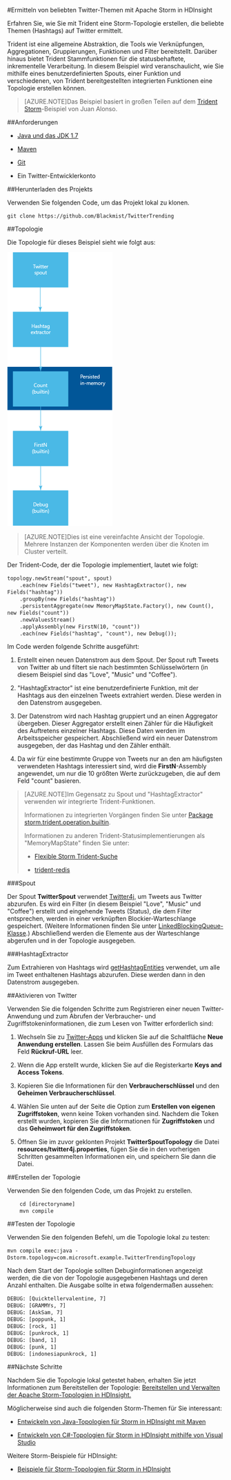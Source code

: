 <properties
   pageTitle="Beliebte Twitter-Themen mit Apache Storm in HDInsight | Microsoft Azure"
   description="Erfahren Sie, wie Sie mit Trident eine Apache Storm-Topologie erstellen, die beliebte Twitter-Themen auf Grundlage von Hashtags ermittelt."
   services="hdinsight"
   documentationCenter=""
   authors="Blackmist"
   manager="paulettm"
   editor="cgronlun"/>

<tags
   ms.service="hdinsight"
   ms.devlang="java"
   ms.topic="article"
   ms.tgt_pltfrm="na"
   ms.workload="big-data"
   ms.date="07/06/2015"
   ms.author="larryfr"/>

#Ermitteln von beliebten Twitter-Themen mit Apache Storm in HDInsight

Erfahren Sie, wie Sie mit Trident eine Storm-Topologie erstellen, die beliebte Themen (Hashtags) auf Twitter ermittelt.

Trident ist eine allgemeine Abstraktion, die Tools wie Verknüpfungen, Aggregationen, Gruppierungen, Funktionen und Filter bereitstellt. Darüber hinaus bietet Trident Stammfunktionen für die statusbehaftete, inkrementelle Verarbeitung. In diesem Beispiel wird veranschaulicht, wie Sie mithilfe eines benutzerdefinierten Spouts, einer Funktion und verschiedenen, von Trident bereitgestellten integrierten Funktionen eine Topologie erstellen können.

> [AZURE.NOTE]Das Beispiel basiert in großen Teilen auf dem [Trident Storm](https://github.com/jalonsoramos/trident-storm)-Beispiel von Juan Alonso.

##Anforderungen

* <a href="http://www.oracle.com/technetwork/java/javase/downloads/index.html" target="_blank">Java und das JDK 1.7</a>

* <a href="http://maven.apache.org/what-is-maven.html" target="_blank">Maven</a>

* <a href="http://git-scm.com/" target="_blank">Git</a>

* Ein Twitter-Entwicklerkonto

##Herunterladen des Projekts

Verwenden Sie folgenden Code, um das Projekt lokal zu klonen.

	git clone https://github.com/Blackmist/TwitterTrending

##Topologie

Die Topologie für dieses Beispiel sieht wie folgt aus:

![Topologie](./media/hdinsight-storm-twitter-trending/trident.png)

> [AZURE.NOTE]Dies ist eine vereinfachte Ansicht der Topologie. Mehrere Instanzen der Komponenten werden über die Knoten im Cluster verteilt.

Der Trident-Code, der die Topologie implementiert, lautet wie folgt:

	topology.newStream("spout", spout)
	    .each(new Fields("tweet"), new HashtagExtractor(), new Fields("hashtag"))
	    .groupBy(new Fields("hashtag"))
	    .persistentAggregate(new MemoryMapState.Factory(), new Count(), new Fields("count"))
	    .newValuesStream()
	    .applyAssembly(new FirstN(10, "count"))
		.each(new Fields("hashtag", "count"), new Debug());

Im Code werden folgende Schritte ausgeführt:

1. Erstellt einen neuen Datenstrom aus dem Spout. Der Spout ruft Tweets von Twitter ab und filtert sie nach bestimmten Schlüsselwörtern (in diesem Beispiel sind das "Love", "Music" und "Coffee").

2. "HashtagExtractor" ist eine benutzerdefinierte Funktion, mit der Hashtags aus den einzelnen Tweets extrahiert werden. Diese werden in den Datenstrom ausgegeben.

3. Der Datenstrom wird nach Hashtag gruppiert und an einen Aggregator übergeben. Dieser Aggregator erstellt einen Zähler für die Häufigkeit des Auftretens einzelner Hashtags. Diese Daten werden im Arbeitsspeicher gespeichert. Abschließend wird ein neuer Datenstrom ausgegeben, der das Hashtag und den Zähler enthält.

4. Da wir für eine bestimmte Gruppe von Tweets nur an den am häufigsten verwendeten Hashtags interessiert sind, wird die **FirstN**-Assembly angewendet, um nur die 10 größten Werte zurückzugeben, die auf dem Feld "count" basieren.

> [AZURE.NOTE]Im Gegensatz zu Spout und "HashtagExtractor" verwenden wir integrierte Trident-Funktionen.
>
> Informationen zu integrierten Vorgängen finden Sie unter <a href="https://storm.apache.org/apidocs/storm/trident/operation/builtin/package-summary.html" target="_blank">Package storm.trident.operation.builtin</a>.
>
> Informationen zu anderen Trident-Statusimplementierungen als "MemoryMapState" finden Sie unter:
>
> * <a href="https://github.com/fhussonnois/storm-trident-elasticsearch" target="_blank">Flexible Storm Trident-Suche</a>
>
> * <a href="https://github.com/kstyrc/trident-redis" target="_blank">trident-redis</a>

###Spout

Der Spout **TwitterSpout** verwendet <a href="http://twitter4j.org/en/" target="_blank">Twitter4j</a>, um Tweets aus Twitter abzurufen. Es wird ein Filter (in diesem Beispiel "Love", "Music" und "Coffee") erstellt und eingehende Tweets (Status), die dem Filter entsprechen, werden in einer verknüpften Blockier-Warteschlange gespeichert. (Weitere Informationen finden Sie unter <a href="http://docs.oracle.com/javase/7/docs/api/java/util/concurrent/LinkedBlockingQueue.html" target="_blank">LinkedBlockingQueue-Klasse</a>.) Abschließend werden die Elemente aus der Warteschlange abgerufen und in der Topologie ausgegeben.

###HashtagExtractor

Zum Extrahieren von Hashtags wird <a href="http://twitter4j.org/javadoc/twitter4j/EntitySupport.html#getHashtagEntities--" target="_blank">getHashtagEntities</a> verwendet, um alle im Tweet enthaltenen Hashtags abzurufen. Diese werden dann in den Datenstrom ausgegeben.

##Aktivieren von Twitter

Verwenden Sie die folgenden Schritte zum Registrieren einer neuen Twitter-Anwendung und zum Abrufen der Verbraucher- und Zugriffstokeninformationen, die zum Lesen von Twitter erforderlich sind:

1. Wechseln Sie zu <a href="https://apps.twitter.com" target="_blank">Twitter-Apps</a> und klicken Sie auf die Schaltfläche **Neue Anwendung erstellen**. Lassen Sie beim Ausfüllen des Formulars das Feld **Rückruf-URL** leer.

2. Wenn die App erstellt wurde, klicken Sie auf die Registerkarte **Keys and Access Tokens**.

3. Kopieren Sie die Informationen für den **Verbraucherschlüssel** und den **Geheimen Verbraucherschlüssel**.

4. Wählen Sie unten auf der Seite die Option zum **Erstellen von eigenen Zugriffstoken**, wenn keine Token vorhanden sind. Nachdem die Token erstellt wurden, kopieren Sie die Informationen für **Zugriffstoken** und das **Geheimwort für den Zugriffstoken**.

5. Öffnen Sie im zuvor geklonten Projekt **TwitterSpoutTopology** die Datei **resources/twitter4j.properties**, fügen Sie die in den vorherigen Schritten gesammelten Informationen ein, und speichern Sie dann die Datei.

##Erstellen der Topologie

Verwenden Sie den folgenden Code, um das Projekt zu erstellen.

		cd [directoryname]
		mvn compile

##Testen der Topologie

Verwenden Sie den folgenden Befehl, um die Topologie lokal zu testen:

	mvn compile exec:java -Dstorm.topology=com.microsoft.example.TwitterTrendingTopology

Nach dem Start der Topologie sollten Debuginformationen angezeigt werden, die die von der Topologie ausgegebenen Hashtags und deren Anzahl enthalten. Die Ausgabe sollte in etwa folgendermaßen aussehen:

	DEBUG: [Quicktellervalentine, 7]
	DEBUG: [GRAMMYs, 7]
	DEBUG: [AskSam, 7]
	DEBUG: [poppunk, 1]
	DEBUG: [rock, 1]
	DEBUG: [punkrock, 1]
	DEBUG: [band, 1]
	DEBUG: [punk, 1]
	DEBUG: [indonesiapunkrock, 1]

##Nächste Schritte

Nachdem Sie die Topologie lokal getestet haben, erhalten Sie jetzt Informationen zum Bereitstellen der Topologie: [Bereitstellen und Verwalten der Apache Storm-Topologien in HDInsight.](hdinsight-storm-deploy-monitor-topology.md)

Möglicherweise sind auch die folgenden Storm-Themen für Sie interessant:

* [Entwickeln von Java-Topologien für Storm in HDInsight mit Maven](hdinsight-storm-develop-java-topology.md)

* [Entwickeln von C#-Topologien für Storm in HDInsight mithilfe von Visual Studio](hdinsight-storm-develop-csharp-visual-studio-topology.md)

Weitere Storm-Beispiele für HDInsight:

* [Beispiele für Storm-Topologien für Storm in HDInsight](hdinsight-storm-example-topology.md)

<!---HONumber=July15_HO2-->